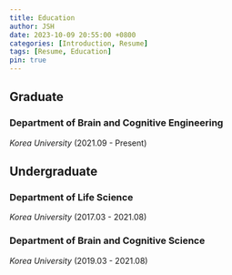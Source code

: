 ```yaml
---
title: Education
author: JSH
date: 2023-10-09 20:55:00 +0800
categories: [Introduction, Resume]
tags: [Resume, Education]
pin: true
---
```


## Graduate

### Department of Brain and Cognitive Engineering

_Korea University_ (2021.09 - Present)

## Undergraduate

### Department of Life Science

_Korea University_ (2017.03 - 2021.08)

### Department of Brain and Cognitive Science

_Korea University_ (2019.03 - 2021.08)
